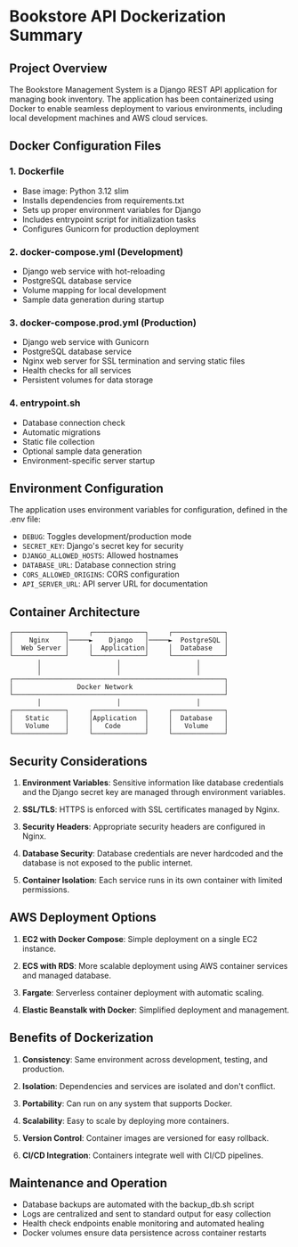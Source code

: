 # Bookstore API Dockerization Summary

## Project Overview

The Bookstore Management System is a Django REST API application for managing book inventory. The application has been containerized using Docker to enable seamless deployment to various environments, including local development machines and AWS cloud services.

## Docker Configuration Files

### 1. Dockerfile
- Base image: Python 3.12 slim
- Installs dependencies from requirements.txt
- Sets up proper environment variables for Django
- Includes entrypoint script for initialization tasks
- Configures Gunicorn for production deployment

### 2. docker-compose.yml (Development)
- Django web service with hot-reloading
- PostgreSQL database service
- Volume mapping for local development
- Sample data generation during startup

### 3. docker-compose.prod.yml (Production)
- Django web service with Gunicorn
- PostgreSQL database service
- Nginx web server for SSL termination and serving static files
- Health checks for all services
- Persistent volumes for data storage

### 4. entrypoint.sh
- Database connection check
- Automatic migrations
- Static file collection
- Optional sample data generation
- Environment-specific server startup

## Environment Configuration

The application uses environment variables for configuration, defined in the .env file:

- `DEBUG`: Toggles development/production mode
- `SECRET_KEY`: Django's secret key for security
- `DJANGO_ALLOWED_HOSTS`: Allowed hostnames
- `DATABASE_URL`: Database connection string
- `CORS_ALLOWED_ORIGINS`: CORS configuration
- `API_SERVER_URL`: API server URL for documentation

## Container Architecture

```
┌─────────────┐     ┌─────────────┐     ┌─────────────┐
│    Nginx    │─────►    Django   │─────►  PostgreSQL │
│  Web Server │     │  Application│     │  Database   │
└─────────────┘     └─────────────┘     └─────────────┘
       │                   │                   │
       │                   │                   │
┌─────────────────────────────────────────────────────┐
│                Docker Network                       │
└─────────────────────────────────────────────────────┘
       │                   │                   │
┌─────────────┐     ┌─────────────┐     ┌─────────────┐
│   Static    │     │Application  │     │  Database   │
│   Volume    │     │   Code      │     │   Volume    │
└─────────────┘     └─────────────┘     └─────────────┘
```

## Security Considerations

1. **Environment Variables**: Sensitive information like database credentials and the Django secret key are managed through environment variables.

2. **SSL/TLS**: HTTPS is enforced with SSL certificates managed by Nginx.

3. **Security Headers**: Appropriate security headers are configured in Nginx.

4. **Database Security**: Database credentials are never hardcoded and the database is not exposed to the public internet.

5. **Container Isolation**: Each service runs in its own container with limited permissions.

## AWS Deployment Options

1. **EC2 with Docker Compose**: Simple deployment on a single EC2 instance.

2. **ECS with RDS**: More scalable deployment using AWS container services and managed database.

3. **Fargate**: Serverless container deployment with automatic scaling.

4. **Elastic Beanstalk with Docker**: Simplified deployment and management.

## Benefits of Dockerization

1. **Consistency**: Same environment across development, testing, and production.

2. **Isolation**: Dependencies and services are isolated and don't conflict.

3. **Portability**: Can run on any system that supports Docker.

4. **Scalability**: Easy to scale by deploying more containers.

5. **Version Control**: Container images are versioned for easy rollback.

6. **CI/CD Integration**: Containers integrate well with CI/CD pipelines.

## Maintenance and Operation

- Database backups are automated with the backup_db.sh script
- Logs are centralized and sent to standard output for easy collection
- Health check endpoints enable monitoring and automated healing
- Docker volumes ensure data persistence across container restarts
